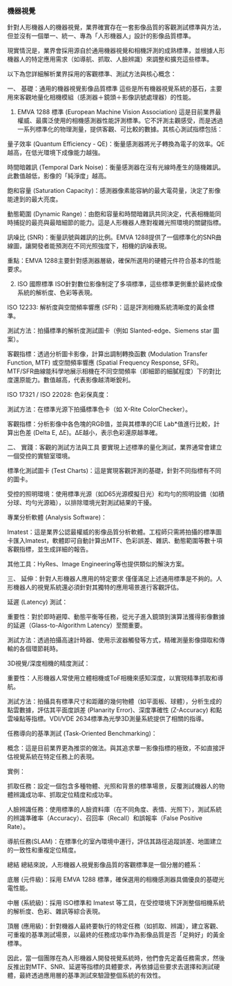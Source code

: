 ### 機器視覺
針對人形機器人的機器視覺，業界確實存在一套影像品質的客觀測試標準與方法，但並沒有一個單一、統一、專為「人形機器人」設計的影像品質標準。

現實情況是，業界會採用源自於通用機器視覺和相機評測的成熟標準，並根據人形機器人的特定應用需求（如導航、抓取、人臉辨識）來調整和擴充這些標準。

以下為您詳細解析業界採用的客觀標準、測試方法與核心概念：

一、 基礎：通用的機器視覺影像品質標準
這些是所有機器視覺系統的基石，主要用來客觀地量化相機模組（感測器＋鏡頭＋影像訊號處理器）的性能。

1. EMVA 1288 標準 (European Machine Vision Association)
這是目前業界最權威、最廣泛使用的相機感測器性能評測標準。它不評測主觀感受，而是透過一系列標準化的物理測量，提供客觀、可比較的數據。其核心測試指標包括：

量子效率 (Quantum Efficiency - QE)：衡量感測器將光子轉換為電子的效率。QE越高，在低光環境下成像能力越強。

時間暗雜訊 (Temporal Dark Noise)：衡量感測器在沒有光線時產生的隨機雜訊。此數值越低，影像的「純淨度」越高。

飽和容量 (Saturation Capacity)：感測器像素能容納的最大電荷量，決定了影像能達到的最大亮度。

動態範圍 (Dynamic Range)：由飽和容量和時間暗雜訊共同決定，代表相機能同時捕捉的最亮與最暗細節的能力。這是人形機器人應對複雜光照環境的關鍵指標。

訊噪比 (SNR)：衡量訊號與雜訊的比例。EMVA 1288提供了一個標準化的SNR曲線圖，讓開發者能預測在不同光照強度下，相機的訊噪表現。

重點：EMVA 1288主要針對感測器層級，確保所選用的硬體元件符合基本的性能要求。

2. ISO 國際標準
ISO針對數位影像制定了多項標準，這些標準更側重於最終成像系統的解析度、色彩等表現。

ISO 12233: 解析度與空間頻率響應 (SFR)：這是評測相機系統清晰度的黃金標準。

測試方法：拍攝標準的解析度測試圖卡（例如 Slanted-edge、Siemens star 圖案）。

客觀指標：透過分析圖卡影像，計算出調制轉換函數 (Modulation Transfer Function, MTF) 或空間頻率響應 (Spatial Frequency Response, SFR)。MTF/SFR曲線能科學地展示相機在不同空間頻率（即細節的細膩程度）下的對比度還原能力。數值越高，代表影像越清晰銳利。

ISO 17321 / ISO 22028: 色彩保真度：

測試方法：在標準光源下拍攝標準色卡（如 X-Rite ColorChecker）。

客觀指標：分析影像中各色塊的RGB值，並與其標準的CIE Lab*值進行比較，計算出色差 (Delta E, ΔE)。ΔE越小，表示色彩還原越準確。

二、 實踐：客觀的測試方法與工具
要實現上述標準的量化測試，業界通常會建立一個受控的實驗室環境。

標準化測試圖卡 (Test Charts)：這是實現客觀評測的基礎，針對不同指標有不同的圖卡。

受控的照明環境：使用標準光源（如D65光源模擬日光）和均勻的照明設備（如積分球、均勻光源箱），以排除環境光對測試結果的干擾。

專業分析軟體 (Analysis Software)：

Imatest：這是業界公認最權威的影像品質分析軟體。工程師只需將拍攝的標準圖卡匯入Imatest，軟體即可自動計算出MTF、色彩誤差、雜訊、動態範圍等數十項客觀指標，並生成詳細的報告。

其他工具：HyRes、Image Engineering等也提供類似的解決方案。

三、 延伸：針對人形機器人應用的特定要求
僅僅滿足上述通用標準是不夠的。人形機器人的視覺系統還必須針對其獨特的應用場景進行客觀評估。

延遲 (Latency) 測試：

重要性：對於即時避障、動態平衡等任務，從光子進入鏡頭到演算法獲得影像數據的延遲（Glass-to-Algorithm Latency）至關重要。

測試方法：透過拍攝高速計時器、使用示波器觸發等方式，精確測量影像擷取和傳輸的各個環節耗時。

3D視覺/深度相機的精度測試：

重要性：人形機器人常使用立體相機或ToF相機來感知深度，以實現精準抓取和導航。

測試方法：拍攝具有標準尺寸和距離的幾何物體（如平面板、球體），分析生成的點雲數據，評估其平面度誤差 (Planarity Error)、深度準確性 (Z-Accuracy) 和點雲噪點等指標。VDI/VDE 2634標準為光學3D測量系統提供了相關的指導。

任務導向的基準測試 (Task-Oriented Benchmarking)：

概念：這是目前業界更為推崇的做法。與其追求單一影像指標的極致，不如直接評估視覺系統在特定任務上的表現。

實例：

抓取任務：設定一個包含多種物體、光照和背景的標準場景，反覆測試機器人的物體辨識成功率、抓取定位精度和成功率。

人臉辨識任務：使用標準的人臉資料庫（在不同角度、表情、光照下），測試系統的辨識準確率（Accuracy）、召回率（Recall）和誤報率（False Positive Rate）。

導航任務(SLAM)：在標準化的室內環境中運行，評估其路徑追蹤誤差、地圖建立的一致性和重複定位精度。

總結
總結來說，人形機器人視覺影像品質的客觀標準是一個分層的體系：

底層 (元件級)：採用 EMVA 1288 標準，確保選用的相機感測器具備優良的基礎光電性能。

中層 (系統級)：採用 ISO標準和 Imatest 等工具，在受控環境下評測整個相機系統的解析度、色彩、雜訊等綜合表現。

頂層 (應用級)：針對機器人最終要執行的特定任務（如抓取、辨識），建立客觀、可重複的基準測試場景，以最終的任務成功率作為影像品質是否「足夠好」的黃金標準。

因此，當一個團隊在為人形機器人開發視覺系統時，他們會先定義任務需求，然後反推出對MTF、SNR、延遲等指標的具體要求，再依據這些要求去選擇和測試硬體，最終透過應用層的基準測試來驗證整個系統的有效性。